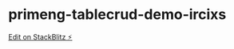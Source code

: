 # primeng-tablecrud-demo-ircixs

[Edit on StackBlitz ⚡️](https://stackblitz.com/edit/primeng-tablecrud-demo-ircixs)